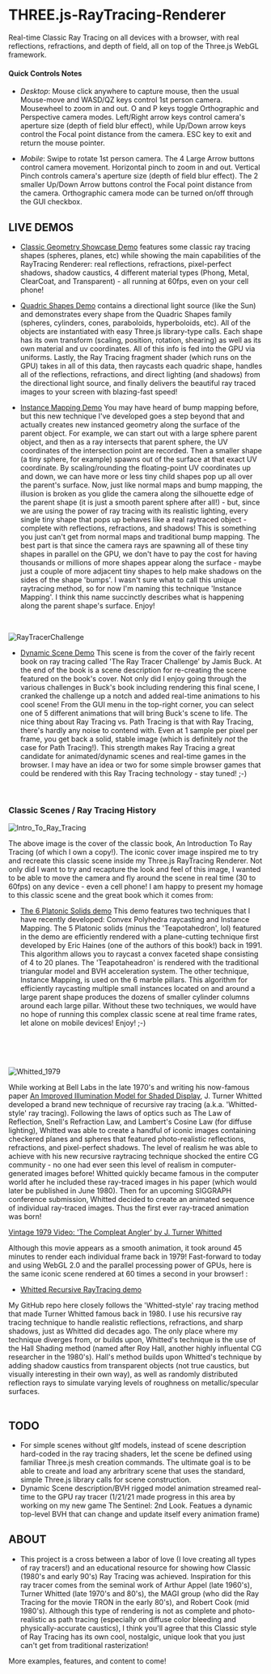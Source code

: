 # THREE.js-RayTracing-Renderer
Real-time Classic Ray Tracing on all devices with a browser, with real reflections, refractions, and depth of field, all on top of the Three.js WebGL framework.

<h4>Quick Controls Notes</h4>

* *Desktop*: Mouse click anywhere to capture mouse, then the usual Mouse-move and WASD/QZ keys control 1st person camera. Mousewheel to zoom in and out. O and P keys toggle Orthographic and Perspective camera modes. Left/Right arrow keys control camera's aperture size (depth of field blur effect), while Up/Down arrow keys control the Focal point distance from the camera. ESC key to exit and return the mouse pointer.

* *Mobile*: Swipe to rotate 1st person camera. The 4 Large Arrow buttons control camera movement. Horizontal pinch to zoom in and out.  Vertical Pinch controls camera's aperture size (depth of field blur effect).  The 2 smaller Up/Down Arrow buttons control the Focal point distance from the camera.  Orthographic camera mode can be turned on/off through the GUI checkbox.   

<h2>LIVE DEMOS</h2>

* [Classic Geometry Showcase Demo](https://erichlof.github.io/THREE.js-RayTracing-Renderer/Classic_Geometry_Showcase.html) features some classic ray tracing shapes (spheres, planes, etc) while showing the main capabilities of the RayTracing Renderer: real reflections, refractions, pixel-perfect shadows, shadow caustics, 4 different material types (Phong, Metal, ClearCoat, and Transparent) - all running at 60fps, even on your cell phone! <br>

* [Quadric Shapes Demo](https://erichlof.github.io/THREE.js-RayTracing-Renderer/Quadric_Shapes.html) contains a directional light source (like the Sun) and demonstrates every shape from the Quadric Shapes family (spheres, cylinders, cones, paraboloids, hyperboloids, etc).  All of the objects are instantiated with easy Three.js library-type calls.  Each shape has its own transform (scaling, position, rotation, shearing) as well as its own material and uv coordinates.  All of this info is fed into the GPU via uniforms. Lastly, the Ray Tracing fragment shader (which runs on the GPU) takes in all of this data, then raycasts each quadric shape, handles all of the reflections, refractions, and direct lighting (and shadows) from the directional light source, and finally delivers the beautiful ray traced images to your screen with blazing-fast speed! <br>

* [Instance Mapping Demo](https://erichlof.github.io/THREE.js-RayTracing-Renderer/Instance_Mapping.html) You may have heard of bump mapping before, but this new technique I've developed goes a step beyond that and actually creates new instanced geometry along the surface of the parent object.  For example, we can start out with a large sphere parent object, and then as a ray intersects that parent sphere, the UV coordinates of the intersection point are recorded.  Then a smaller shape (a tiny sphere, for example) spawns out of the surface at that exact UV coordinate.  By scaling/rounding the floating-point UV coordinates up and down, we can have more or less tiny child shapes pop up all over the parent's surface.  Now, just like normal maps and bump mapping, the illusion is broken as you glide the camera along the silhouette edge of the parent shape (it is just a smooth parent sphere after all!) - but, since we are using the power of ray tracing with its realistic lighting, every single tiny shape that pops up behaves like a real raytraced object - complete with reflections, refractions, and shadows!  This is something you just can't get from normal maps and traditional bump mapping.  The best part is that since the camera rays are spawning all of these tiny shapes in parallel on the GPU, we don't have to pay the cost for having thousands or millions of more shapes appear along the surface - maybe just a couple of more adjacent tiny shapes to help make shadows on the sides of the shape 'bumps'.  I wasn't sure what to call this unique raytracing method, so for now I'm naming this technique 'Instance Mapping'.  I think this name succinctly describes what is happening along the parent shape's surface.  Enjoy! <br>
<br>

![RayTracerChallenge](https://github.com/erichlof/THREE.js-RayTracing-Renderer/assets/3434843/b3285d98-b64d-4bfe-b3a0-818fc31b92b3)

* [Dynamic Scene Demo](https://erichlof.github.io/THREE.js-RayTracing-Renderer/Ray_Tracer_Challenge.html) This scene is from the cover of the fairly recent book on ray tracing called 'The Ray Tracer Challenge' by Jamis Buck.  At the end of the book is a scene description for re-creating the scene featured on the book's cover.  Not only did I enjoy going through the various challenges in Buck's book including rendering this final scene, I cranked the challenge up a notch and added real-time animations to his cool scene!  From the GUI menu in the top-right corner, you can select one of 5 different animations that will bring Buck's scene to life.  The nice thing about Ray Tracing vs. Path Tracing is that with Ray Tracing, there's hardly any noise to contend with. Even at 1 sample per pixel per frame, you get back a solid, stable image (which is definitely *not* the case for Path Tracing!). This strength makes Ray Tracing a great candidate for animated/dynamic scenes and real-time games in the browser.  I may have an idea or two for some simple browser games that could be rendered with this Ray Tracing technology - stay tuned! ;-) <br>

<br>

<h3>Classic Scenes / Ray Tracing History</h3>

![Intro_To_Ray_Tracing](https://github.com/erichlof/THREE.js-RayTracing-Renderer/assets/3434843/3d887b98-c0c6-4823-ba31-4322d74c06bc)

The above image is the cover of the classic book, An Introduction To Ray Tracing (of which I own a copy!).  The iconic cover image inspired me to try and recreate this classic scene inside my Three.js RayTracing Renderer.  Not only did I want to try and recapture the look and feel of this image, I wanted to be able to move the camera and fly around the scene in real time (30 to 60fps) on any device - even a cell phone!  I am happy to present my homage to this classic scene and the great book which it comes from:

* [The 6 Platonic Solids demo](https://erichlof.github.io/THREE.js-RayTracing-Renderer/The_6_Platonic_Solids.html) This demo features two techniques that I have recently developed: Convex Polyhedra raycasting and Instance Mapping.  The 5 Platonic solids (minus the 'Teapotahedron', lol) featured in the demo are efficiently rendered with a plane-cutting technique first developed by Eric Haines (one of the authors of this book!) back in 1991.  This algorithm allows you to raycast a convex faceted shape consisting of 4 to 20 planes.  The 'Teapotaheadron' is rendered with the traditional triangular model and BVH acceleration system.  The other technique, Instance Mapping, is used on the 6 marble pillars.  This algorithm for efficiently raycasting multiple small instances located on and around a large parent shape produces the dozens of smaller cylinder columns around each large pillar.  Without these two techniques, we would have no hope of running this complex classic scene at real time frame rates, let alone on mobile devices!  Enjoy! ;-) <br>
<br>
<br>
<br>

![Whitted_1979](https://github.com/erichlof/THREE.js-RayTracing-Renderer/assets/3434843/a9d7e29c-900c-4b29-80bd-756fd6a850c4)

While working at Bell Labs in the late 1970's and writing his now-famous paper [An Improved Illumination Model for Shaded Display](http://artis.imag.fr/Members/David.Roger/whitted.pdf), J. Turner Whitted developed a brand new technique of recursive ray tracing (a.k.a. 'Whitted-style' ray tracing).  Following the laws of optics such as The Law of Reflection, Snell's Refraction Law, and Lambert's Cosine Law (for diffuse lighting), Whitted was able to create a handful of iconic images containing checkered planes and spheres that featured photo-realistic reflections, refractions, and pixel-perfect shadows. The level of realism he was able to achieve with his new recursive raytracing technique shocked the entire CG community - no one had ever seen this level of realism in computer-generated images before!  Whitted quickly became famous in the computer world after he included these ray-traced images in his paper (which would later be published in June 1980).  Then for an upcoming SIGGRAPH conference submission, Whitted decided to create an animated sequence of individual ray-traced images.  Thus the first ever ray-traced animation was born!     

[Vintage 1979 Video: 'The Compleat Angler' by J. Turner Whitted](https://youtu.be/0KrCh5qD9Ho)

Although this movie appears as a smooth animation, it took around 45 minutes to render each individual frame back in 1979!  Fast-forward to today and using WebGL 2.0 and the parallel processing power of GPUs, here is the same iconic scene rendered at 60 times a second in your browser! : <br>
* [Whitted Recursive RayTracing demo](https://erichlof.github.io/THREE.js-RayTracing-Renderer/Whitted_RayTracing.html) <br>

My GitHub repo here closely follows the 'Whitted-style' ray tracing method that made Turner Whitted famous back in 1980.  I use his recursive ray tracing technique to handle realistic reflections, refractions, and sharp shadows, just as Whitted did decades ago.  The only place where my technique diverges from, or builds upon, Whitted's technique is the use of the Hall Shading method (named after Roy Hall, another highly influental CG researcher in the 1980's).  Hall's method builds upon Whitted's technique by adding shadow caustics from transparent objects (not true caustics, but visually interesting in their own way), as well as randomly distributed reflection rays to simulate varying levels of roughness on metallic/specular surfaces.
<br>
<br>

<h2>TODO</h2>

* For simple scenes without gltf models, instead of scene description hard-coded in the ray tracing shaders, let the scene be defined using familiar Three.js mesh creation commands.  The ultimate goal is to be able to create and load any arbritrary scene that uses the standard, simple Three.js library calls for scene construction.
* Dynamic Scene description/BVH rigged model animation streamed real-time to the GPU ray tracer (1/21/21 made progress in this area by working on my new game The Sentinel: 2nd Look.  Featues a dynamic top-level BVH that can change and update itself every animation frame)<br>


<h2>ABOUT</h2>

* This project is a cross between a labor of love (I love creating all types of ray tracers!) and an educational resource for showing how Classic (1980's and early 90's) Ray Tracing was achieved.  Inspiration for this ray tracer comes from the seminal work of Arthur Appel (late 1960's), Turner Whitted (late 1970's and 80's), the MAGI group (who did the Ray Tracing for the movie TRON in the early 80's), and Robert Cook (mid 1980's).  Although this type of rendering is not as complete and photo-realistic as path tracing (especially on diffuse color bleeding and physically-accurate caustics), I think you'll agree that this Classic style of Ray Tracing has its own cool, nostalgic, unique look that you just can't get from traditional rasterization! <br>

More examples, features, and content to come!

